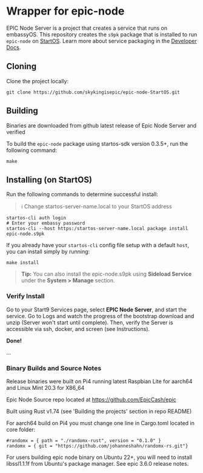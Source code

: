 # Wrapper for epic-node

EPIC Node Server is a project that creates a service that runs on embassyOS. This repository creates the `s9pk` package that is installed to run `epic-node` on [StartOS](https://github.com/Start9Labs/start-os/). Learn more about service packaging in the [Developer Docs](https://docs.start9.com/0.3.5.x/developer-docs/packaging).

## Cloning

Clone the project locally:

```
git clone https://github.com/skykingisepic/epic-node-StartOS.git
```

## Building

Binaries are downloaded from github latest release of Epic Node Server and verified

To build the `epic-node` package using startos-sdk version 0.3.5+, run the following command:

```
make
```

## Installing (on StartOS)

Run the following commands to determine successful install:
> :information_source: Change startos-server-name.local to your StartOS address

```
startos-cli auth login
# Enter your embassy password
startos-cli --host https:/startos-server-name.local package install epic-node.s9pk
```

If you already have your `startos-cli` config file setup with a default `host`, you can install simply by running:

```
make install
```

> **Tip:** You can also install the epic-node.s9pk using **Sideload Service** under the **System > Manage** section.

### Verify Install

Go to your Start9 Services page, select **EPIC Node Server**, and start the service. Go to Logs and watch the progress of the bootstrap download and unzip (Server won't start until complete). Then, verify the Server is accessible via ssh, docker, and screen (see Instructions).

**Done!** 

...

### Binary Builds and Source Notes

Release binaries were built on Pi4 running latest Raspbian Lite for aarch64 and Linux Mint 20.3 for X86_64

Epic Node Source repo located at https://github.com/EpicCash/epic

Built using Rust v1.74 (see 'Building the projects' section in repo README)

For aarch64 build on Pi4 you must change one line in Cargo.toml located in core folder:
```
#randomx = { path = "./randomx-rust", version = "0.1.0" }
randomx = { git = "https://github.com/johanneshahn/randomx-rs.git"}
```

For users building epic node binary on Ubuntu 22+, you will need to install libssl1.1.1f from Ubuntu's package manager. See epic 3.6.0 release notes.
